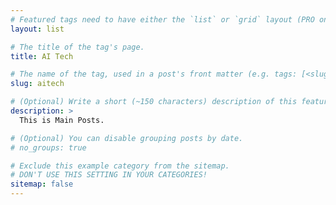 ```yaml
---
# Featured tags need to have either the `list` or `grid` layout (PRO only).
layout: list

# The title of the tag's page.
title: AI Tech

# The name of the tag, used in a post's front matter (e.g. tags: [<slug>]).
slug: aitech

# (Optional) Write a short (~150 characters) description of this featured tag.
description: >
  This is Main Posts.

# (Optional) You can disable grouping posts by date.
# no_groups: true

# Exclude this example category from the sitemap.
# DON'T USE THIS SETTING IN YOUR CATEGORIES!
sitemap: false
---
```

